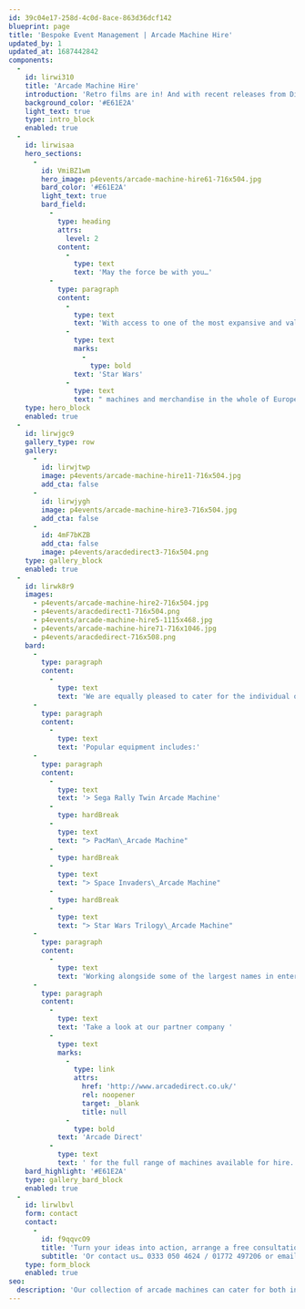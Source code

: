 ```yaml
---
id: 39c04e17-258d-4c0d-8ace-863d36dcf142
blueprint: page
title: 'Bespoke Event Management | Arcade Machine Hire'
updated_by: 1
updated_at: 1687442842
components:
  -
    id: lirwi310
    title: 'Arcade Machine Hire'
    introduction: 'Retro films are in! And with recent releases from Disney and Sony Entertainment of Wreck It Ralph, PIXELS and of course, the eagerly anticipated Star Wars movie, our collection of retro arcade equipment has never been more popular!'
    background_color: '#E61E2A'
    light_text: true
    type: intro_block
    enabled: true
  -
    id: lirwisaa
    hero_sections:
      -
        id: VmiBZ1wm
        hero_image: p4events/arcade-machine-hire61-716x504.jpg
        bard_color: '#E61E2A'
        light_text: true
        bard_field:
          -
            type: heading
            attrs:
              level: 2
            content:
              -
                type: text
                text: 'May the force be with you…'
          -
            type: paragraph
            content:
              -
                type: text
                text: 'With access to one of the most expansive and valuable collections of '
              -
                type: text
                marks:
                  -
                    type: bold
                text: 'Star Wars'
              -
                type: text
                text: " machines and merchandise in the whole of Europe, there’s no better choice for your\_Sci-Fi themed event."
    type: hero_block
    enabled: true
  -
    id: lirwjgc9
    gallery_type: row
    gallery:
      -
        id: lirwjtwp
        image: p4events/arcade-machine-hire11-716x504.jpg
        add_cta: false
      -
        id: lirwjygh
        image: p4events/arcade-machine-hire3-716x504.jpg
        add_cta: false
      -
        id: 4mF7bKZB
        add_cta: false
        image: p4events/aracdedirect3-716x504.png
    type: gallery_block
    enabled: true
  -
    id: lirwk8r9
    images:
      - p4events/arcade-machine-hire2-716x504.jpg
      - p4events/aracdedirect1-716x504.png
      - p4events/arcade-machine-hire5-1115x468.jpg
      - p4events/arcade-machine-hire71-716x1046.jpg
      - p4events/aracdedirect-716x508.png
    bard:
      -
        type: paragraph
        content:
          -
            type: text
            text: 'We are equally pleased to cater for the individual one machine requirement, or large multiple hires.'
      -
        type: paragraph
        content:
          -
            type: text
            text: 'Popular equipment includes:'
      -
        type: paragraph
        content:
          -
            type: text
            text: '> Sega Rally Twin Arcade Machine'
          -
            type: hardBreak
          -
            type: text
            text: "> PacMan\_Arcade Machine"
          -
            type: hardBreak
          -
            type: text
            text: "> Space Invaders\_Arcade Machine"
          -
            type: hardBreak
          -
            type: text
            text: "> Star Wars Trilogy\_Arcade Machine"
      -
        type: paragraph
        content:
          -
            type: text
            text: 'Working alongside some of the largest names in entertainment, past clients have included the press screenings of both Walt Disney’s Wreck it Ralph and Sony Entertainments PIXELS.'
      -
        type: paragraph
        content:
          -
            type: text
            text: 'Take a look at our partner company '
          -
            type: text
            marks:
              -
                type: link
                attrs:
                  href: 'http://www.arcadedirect.co.uk/'
                  rel: noopener
                  target: _blank
                  title: null
              -
                type: bold
            text: 'Arcade Direct'
          -
            type: text
            text: ' for the full range of machines available for hire.'
    bard_highlight: '#E61E2A'
    type: gallery_bard_block
    enabled: true
  -
    id: lirwlbvl
    form: contact
    contact:
      -
        id: f9qqvcO9
        title: 'Turn your ideas into action, arrange a free consultation'
        subtitle: 'Or contact us… 0333 050 4624 / 01772 497206 or email us: info@p4events.co.uk'
    type: form_block
    enabled: true
seo:
  description: 'Our collection of arcade machines can cater for both individual one machine requirement, or large multiple hires for larger bespoke events or venues.'
---
```

